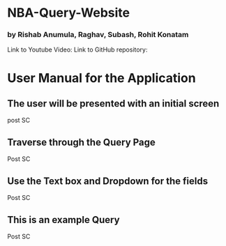 # NBA-Query-Website
### by Rishab Anumula, Raghav, Subash, Rohit Konatam

Link to Youtube Video:
Link to GitHub repository: 







# User Manual for the Application


## The user will be presented with an initial screen

post SC


## Traverse through the Query Page

Post SC

## Use the Text box and Dropdown for the fields

Post SC

## This is an example Query

Post SC


